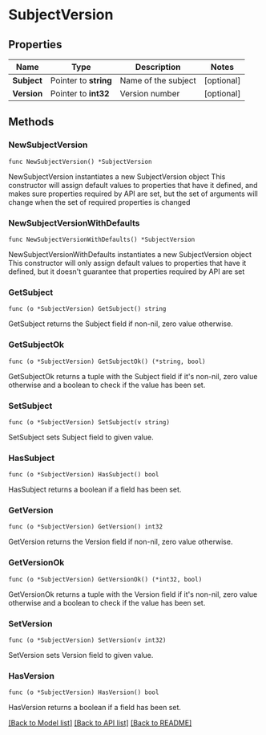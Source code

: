 # SubjectVersion

## Properties

Name | Type | Description | Notes
------------ | ------------- | ------------- | -------------
**Subject** | Pointer to **string** | Name of the subject | [optional] 
**Version** | Pointer to **int32** | Version number | [optional] 

## Methods

### NewSubjectVersion

`func NewSubjectVersion() *SubjectVersion`

NewSubjectVersion instantiates a new SubjectVersion object
This constructor will assign default values to properties that have it defined,
and makes sure properties required by API are set, but the set of arguments
will change when the set of required properties is changed

### NewSubjectVersionWithDefaults

`func NewSubjectVersionWithDefaults() *SubjectVersion`

NewSubjectVersionWithDefaults instantiates a new SubjectVersion object
This constructor will only assign default values to properties that have it defined,
but it doesn't guarantee that properties required by API are set

### GetSubject

`func (o *SubjectVersion) GetSubject() string`

GetSubject returns the Subject field if non-nil, zero value otherwise.

### GetSubjectOk

`func (o *SubjectVersion) GetSubjectOk() (*string, bool)`

GetSubjectOk returns a tuple with the Subject field if it's non-nil, zero value otherwise
and a boolean to check if the value has been set.

### SetSubject

`func (o *SubjectVersion) SetSubject(v string)`

SetSubject sets Subject field to given value.

### HasSubject

`func (o *SubjectVersion) HasSubject() bool`

HasSubject returns a boolean if a field has been set.

### GetVersion

`func (o *SubjectVersion) GetVersion() int32`

GetVersion returns the Version field if non-nil, zero value otherwise.

### GetVersionOk

`func (o *SubjectVersion) GetVersionOk() (*int32, bool)`

GetVersionOk returns a tuple with the Version field if it's non-nil, zero value otherwise
and a boolean to check if the value has been set.

### SetVersion

`func (o *SubjectVersion) SetVersion(v int32)`

SetVersion sets Version field to given value.

### HasVersion

`func (o *SubjectVersion) HasVersion() bool`

HasVersion returns a boolean if a field has been set.


[[Back to Model list]](../README.md#documentation-for-models) [[Back to API list]](../README.md#documentation-for-api-endpoints) [[Back to README]](../README.md)


